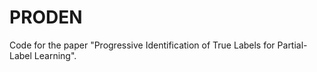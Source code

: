# PRODEN
Code for the paper "Progressive Identification of True Labels for Partial-Label Learning".
